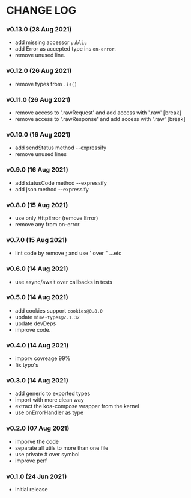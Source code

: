 # CHANGE LOG

### v0.13.0 (28 Aug 2021)

- add missing accessor `public`
- add Error as accepted type ins `on-error`.
- remove unused line.

### v0.12.0 (26 Aug 2021)

- remove types from `.is()`

### v0.11.0 (26 Aug 2021)

- remove access to '.rawRequest' and add access with '.raw' [break]
- remove access to '.rawResponse' and add access with '.raw' [break]

### v0.10.0 (16 Aug 2021)

- add sendStatus method --expressify
- remove unused lines

### v0.9.0 (16 Aug 2021)

- add statusCode method --expressify
- add json method --expressify

### v0.8.0 (15 Aug 2021)

- use only HttpError (remove Error)
- remove any from on-error

### v0.7.0 (15 Aug 2021)

- lint code by remove ; and use ' over " ...etc

### v0.6.0 (14 Aug 2021)

- use async/await over callbacks in tests

### v0.5.0 (14 Aug 2021)

- add cookies support `cookies@0.8.0`
- update `mime-types@2.1.32`
- update devDeps
- improve code.

### v0.4.0 (14 Aug 2021)

- imporv covreage 99%
- fix typo's

### v0.3.0 (14 Aug 2021)

- add generic to exported types
- import with more clean way
- extract the koa-compose wrapper from the kernel
- use onErrorHandler as type

### v0.2.0 (07 Aug 2021)

- imporve the code
- separate all utils to more than one file
- use private # over symbol
- improve perf

### v0.1.0 (24 Jun 2021)

- initial release

